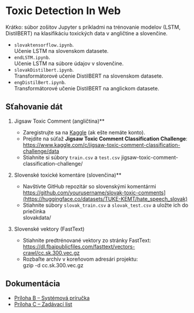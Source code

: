 # Toxic Detection In Web 

Krátko: súbor zošitov Jupyter s príkladmi na trénovanie modelov (LSTM, DistilBERT) na klasifikáciu toxických data v angličtine a slovenčine.

- `slovaktensorflow.ipynb`.  
Učenie LSTM na slovenskom datasete.  
- `endLSTM.ipynb`.  
Učenie LSTM na súbore údajov v slovenčine.
- `slovakDistilbert.ipynb`.  
Transformátorové učenie DistilBERT na slovenskom datasete.  
- `engDistilBert.ipynb`.  
Transformátorové učenie DistilBERT na anglickom datasete.

## Sťahovanie dát

1. Jigsaw Toxic Comment (angličtina)**  
   - Zaregistrujte sa na [Kaggle](https://www.kaggle.com/) (ak ešte nemáte konto).  
   - Prejdite na súťaž **Jigsaw Toxic Comment Classification Challenge**:  
     https://www.kaggle.com/c/jigsaw-toxic-comment-classification-challenge/data  
   - Stiahnite si súbory `train.csv` a `test.csv`
     jigsaw-toxic-comment-classification-challenge/
  
2. Slovenské toxické komentáre (slovenčina)**  
   - Navštívte GitHub repozitár so slovenskými komentármi
     https://github.com/yourusername/slovak-toxic-comments](https://huggingface.co/datasets/TUKE-KEMT/hate_speech_slovak)
   - Stiahnite súbory `slovak_train.csv` a `slovak_test.csv` a uložte ich do priečinka  
     slovakdata/
3. Slovenské vektory (FastText)
   - Stiahnite predtrénované vektory zo stránky FastText:  
     https://dl.fbaipublicfiles.com/fasttext/vectors-crawl/cc.sk.300.vec.gz
   - Rozbaľte archív v koreňovom adresári projektu:  
     gzip -d cc.sk.300.vec.gz


## Dokumentácia

- [Príloha B – Systémová príručka](Priloha_B.pdf)  
- [Príloha C – Zadávací list](Priloha_C.pdf)

